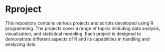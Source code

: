 # Rproject
This repository contains various projects and scripts developed using R programming. The projects cover a range of topics including data analysis, visualization, and statistical modeling. Each project is designed to demonstrate different aspects of R and its capabilities in handling and analyzing data. 
